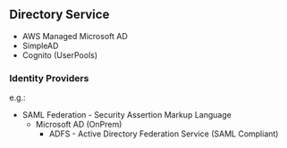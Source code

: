 ## Directory Service

* AWS Managed Microsoft AD
* SimpleAD
* Cognito (UserPools)

### Identity Providers

e.g.:


* SAML Federation - Security Assertion Markup Language
  * Microsoft AD (OnPrem)
    * ADFS - Active Directory Federation Service (SAML Compliant)
